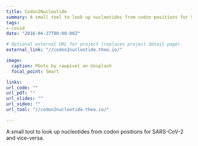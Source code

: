 ```yaml
---
title: Codon2Nucleotide
summary: A small tool to look up nucleotides from codon positions for SARS-CoV-2 and vice-versa
tags:
- covid
date: "2016-04-27T00:00:00Z"

# Optional external URL for project (replaces project detail page).
external_link: "//codon2nucleotide.theo.io/"

image:
  caption: Photo by rawpixel on Unsplash
  focal_point: Smart

links:
url_code: ""
url_pdf: ""
url_slides: ""
url_video: ""
url_tool: "//codon2nucleotide.theo.io/"

---
```


A small tool to look up nucleotides from codon positions for SARS-CoV-2 and vice-versa.